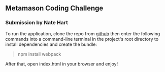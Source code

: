 ## Metamason Coding Challenge ##

### Submission by Nate Hart ###

To run the application, clone the repo from [github](https://github.com/hartbeatnt/MetamasonCodingChallenge)
then enter the following commands into a command-line terminal
in the project's root directory to install dependencies and
create the bundle:

>npm install
webpack

After that, open index.html in your browser and enjoy!